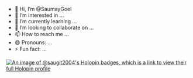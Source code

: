 - 👋 Hi, I’m @SaumayGoel
- 👀 I’m interested in ...
- 🌱 I’m currently learning ...
- 💞️ I’m looking to collaborate on ...
- 📫 How to reach me ...
- 😄 Pronouns: ...
- ⚡ Fun fact: ...

<!---
SaumayGoel/SaumayGoel is a ✨ special ✨ repository because its `README.md` (this file) appears on your GitHub profile.
You can click the Preview link to take a look at your changes.
--->
[![An image of @saugit2004's Holopin badges, which is a link to view their full Holopin profile](https://holopin.me/saugit2004)](https://holopin.io/@saugit2004)
